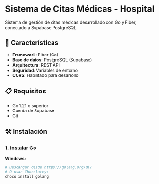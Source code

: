 # Sistema de Citas Médicas - Hospital

Sistema de gestión de citas médicas desarrollado con Go y Fiber, conectado a Supabase PostgreSQL.

## 🚀 Características

- **Framework**: Fiber (Go)
- **Base de datos**: PostgreSQL (Supabase)
- **Arquitectura**: REST API
- **Seguridad**: Variables de entorno
- **CORS**: Habilitado para desarrollo

## 📋 Requisitos

- Go 1.21 o superior
- Cuenta de Supabase
- Git

## 🛠️ Instalación

### 1. Instalar Go

**Windows:**
```bash
# Descargar desde https://golang.org/dl/
# O usar Chocolatey:
choco install golang